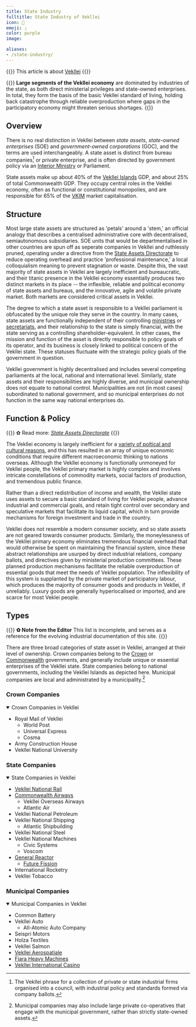 ```yaml
---
title: State Industry
fulltitle: State Industry of Vekllei
icon: 🏬
emoji: ¡
color: purple
image:

aliases:
- /state-industry/
---
```

{{<note series>}}
 This article is about [Vekllei](/intro/#what-is-vekllei)
{{</note>}}

{{<note panel >}}
**Large segments of the Vekllei economy** are dominated by industries of the state, as both direct ministerial privileges and state-owned enterprises. In total, they form the basis of the basic Vekllei standard of living, holding back catastrophe through reliable overproduction where gaps in the participatory economy might threaten serious shortages.
{{</note>}}

## Overview

There is no real distinction in Vekllei between *state assets*, *state-owned enterprises* (SOE) and *government-owned corporations* (GOC), and the terms are used interchangeably. A state asset is distinct from bureau companies[^1] or private enterprise, and is often directed by government policy via an [Interior Ministry](/factbook/society/state/government/interior/) or Parliament.

State assets make up about 40% of the [Vekllei Islands](/vekllei/) GDP, and about 25% of total Commonwealth GDP. They occupy central roles in the Vekllei economy, often as functional or constitutional monopolies, and are responsible for 65% of the [VKIM](/factbook/society/state/finance/#international-markets) market capitalisation.

## Structure

Most large state assets are structured as 'petals' around a 'stem,' an official analogy that describes a centralised administrative core with decentralised, semiautonomous subsidiaries. SOE units that would be departmentalised in other countries are spun off as seperate companies in Vekllei and ruthlessly pruned, operating under a directive from the [State Assets Directorate](/factbook/society/state/government/interior/commonwealth/#state-assets-directorate) to reduce operating overhead and practice 'professional maintenance,' a local colloquialism meaning to prevent stagnation or waste. Despite this, the vast majority of state assets in Vekllei are largely inefficient and bureaucratic, and their titanic presence in the Vekllei economy essentially produces two distinct markets in its place -- the inflexible, reliable and political economy of state assets and bureaus, and the innovative, agile and volatile private market. Both markets are considered critical assets in Vekllei.

The degree to which a state asset is responsible to a Vekllei parliament is obfuscated by the unique role they serve in the country. In many cases, state assets are functionally independent of their controlling [ministries](/factbook/society/state/government/interior/) or [secretariats](/factbook/society/state/government/commonwealth/), and their relationship to the state is simply financial, with the state serving as a controlling shareholder-equivalent. In other cases, the mission and function of the asset is directly responsible to policy goals of its operator, and its business is closely linked to political concern of the Vekllei state. These statuses fluctuate with the strategic policy goals of the government in question.

Vekllei government is highly decentralised and includes several competing parliaments at the local, national and international level. Similarly, state assets and their responsibilities are highly diverse, and municipal ownership does not equate to national control. Municipalities are not (in most cases) subordinated to national government, and so municipal enterprises do not function in the same way national enterprises do.

## Function & Policy

{{<note link>}}
✿ Read more: *[State Assets Directorate](/factbook/society/state/government/interior/commonwealth/#state-assets-directorate)*
{{</note>}}

The Vekllei economy is largely inefficient for a [variety of poltical and cultural reasons](/posts/2020-07-13-economy/), and this has resulted in an array of unique economic conditions that require different macroeconomic thinking to nations overseas. Although the Vekllei economy is functionally unmoneyed for Vekllei people, the Vekllei primary market is highly complex and involves intricate constellations of commodity markets, social factors of production, and tremendous public finance.

Rather than a direct redistribution of income and wealth, the Vekllei state uses assets to secure a basic standard of living for Vekllei people, advance industrial and commercial goals, and retain tight control over secondary and speculative markets that facilitate its liquid capital, which in turn provide mechanisms for foreign investment and trade in the country.

Vekllei does not resemble a modern consumer society, and so state assets are not geared towards consumer products. Similarly, the moneylessness of the Vekllei primary economy eliminates tremendous financial overhead that would otherwise be spent on maintaining the financial system, since these abstract relationships are usurped by direct industrial relations, company ballots, and directives given by ministerial production committees. These planned production mechanisms facilitate the reliable overproduction of essential goods that meet the needs of Vekllei population. The inflexibility of this system is supplanted by the private market of participatory labour, which produces the majority of consumer goods and products in Vekllei, if unreliably. Luxury goods are generally hyperlocalised or imported, and are scarce for most Veklei people.


## Types

{{<note>}}
**✿ Note from the Editor**
This list is incomplete, and serves as a reference for the evolving industrial documentation of this site.
{{</note>}}

There are three broad categories of state asset in Vekllei, arranged at their level of ownership. Crown companies belong to the [Crown](/factbook/society/state/government/crown/) or [Commonwealth](/factbook/society/state/government/commonwealth/) governments, and generally include unique or essential enterprises of the Vekllei state. State companies belong to national governments, including the Vekllei Islands as depicted here. Municipal companies are local and administrated by a municipality.[^2]

### Crown Companies

<details open>
<summary>Crown Companies in Vekllei</summary>

* Royal Mail of Vekllei
  * World Post
  * Universal Express
  * Cosma
* Army Construction House
* Vekllei National University

</details>

### State Companies

<details open>
<summary>State Companies in Vekllei</summary>

* [Vekllei National Rail](/factbook/society/industry/rail/)
* [Commonwealth Airways](/air/)
  * Vekllei Overseas Airways
  * Atlantic Air
* Vekllei National Petroleum
* Vekllei National Shipping
  * Atlantic Shipbuilding
* Vekllei National Steel
* Vekllei National Machines
  * Civic Systems
  * Voscom
* [General Reactor](/gr/)
  * [Future Fission](/factbook/landscape/boroughs/pharos/#future-fission-sqm)
* International Rocketry
* Vekllei Tobacco
</details>

### Municipal Companies

<details open>
<summary>Municipal Companies in Vekllei</summary>

* Common Battery
* Vekllei Auto
  * All-Atomic Auto Company
* Seispri Motors
* Holza Textiles
* Vekllei Salmon
* [Vekllei Aerospatiale](/factbook/landscape/boroughs/pharos/#vekllei-aerospatiale-sa)
* [Fiara Heavy Machines](/factbook/landscape/boroughs/lola/#fiara-heavy-machines-sqm)
* [Vekllei International Casino](/factbook/landscape/boroughs/mirah/)
</details>

[^1]: The Vekllei phrase for a collection of private or state industrial firms organised into a council, with industrial policy and standards formed via company ballots.
[^2]: Municipal companies may also include large private co-operatives that engage with the municipal government, rather than strictly state-owned assets.